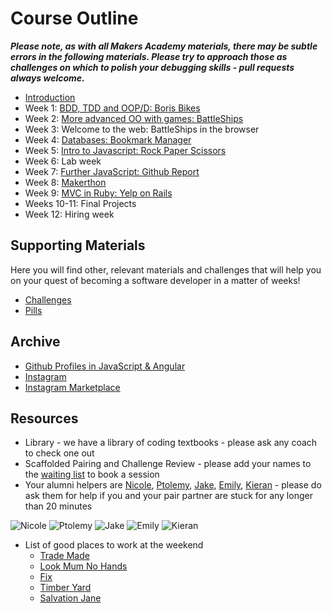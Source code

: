 # Course Outline

***Please note, as with all Makers Academy materials, there may be subtle errors in the following materials.  Please try to approach those as challenges on which to polish your debugging skills - pull requests always welcome.***

* [Introduction](intro.md)
* Week 1: [BDD, TDD and OOP/D: Boris Bikes](boris_bikes/boris_bikes.md)
* Week 2: [More advanced OO with games: BattleShips](battle_ships/battle_ships.md)
* Week 3: Welcome to the web: BattleShips in the browser
* Week 4: [Databases: Bookmark Manager](https://github.com/makersacademy/course/blob/master/bookmark_manager.md)
* Week 5: [Intro to Javascript: Rock Paper Scissors](https://github.com/makersacademy/course/blob/master/rock_paper_scissors.md)
* Week 6: Lab week
* Week 7: [Further JavaScript: Github Report](https://github.com/makersacademy/course/blob/master/further_javascript/github_profiles.md)
* Week 8: [Makerthon](https://github.com/makersacademy/course/blob/master/makerthon/introduction.md)
* Week 9: [MVC in Ruby: Yelp on Rails](https://github.com/makersacademy/course/blob/master/yelp.md)
* Weeks 10-11: Final Projects
* Week 12: Hiring week

## Supporting Materials

Here you will find other, relevant materials and challenges that will help you on your quest of becoming a software developer in a matter of weeks!

- [Challenges](https://github.com/makersacademy/course/blob/master/challenges/challenges.md)
- [Pills](https://github.com/makersacademy/course/blob/master/pills.md)

## Archive

* [Github Profiles in JavaScript & Angular](https://github.com/makersacademy/course/blob/master/github_report.md)
* [Instagram](https://github.com/makersacademy/course/blob/master/instagram.md)
* [Instagram Marketplace](https://github.com/makersacademy/course/blob/master/instagram-marketplace.md)

## Resources

- Library - we have a library of coding textbooks - please ask any coach to check one out
- Scaffolded Pairing and Challenge Review - please add your names to the [waiting list](https://github.com/makersacademy/course/wiki/Scaffolded-Pairing-Schedule-(includes-Challenge-Review)) to book a session
- Your alumni helpers are [Nicole](https://github.com/NicolePell), [Ptolemy](https://github.com/ptolemybarnes), [Jake](https://github.com/jacobmitchinson), [Emily](https://github.com/emilysas), [Kieran](https://github.com/kierangoodacre) - please do ask them for help if you and your pair partner are stuck for any longer than 20 minutes

![Nicole](https://avatars0.githubusercontent.com/u/7798054?v=3&s=128)
![Ptolemy](https://avatars2.githubusercontent.com/u/9342866?v=3&s=128)
![Jake](https://avatars0.githubusercontent.com/u/9607886?v=3&s=128)
![Emily](https://avatars1.githubusercontent.com/u/7489940?v=3&s=128)
![Kieran](https://avatars3.githubusercontent.com/u/9266294?v=3&s=128)

- List of good places to work at the weekend
  - [Trade Made](http://www.trade-made.co.uk/)
  - [Look Mum No Hands](http://www.lookmumnohands.com)
  - [Fix](http://www.fix-coffee.co.uk)
  - [Timber Yard](http://timberyardlondon.com)
  - [Salvation Jane](www.salvationjanecafe.co.uk/)
